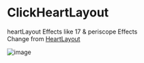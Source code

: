 # ClickHeartLayout
heartLayout Effects like 17 & periscope Effects  
Change from  [HeartLayout](https://github.com/tyrantgit/HeartLayout) 
  
  
![image](https://raw.githubusercontent.com/MStyler/ClickHeartLayout/master/screenshots/screenshots.gif)



